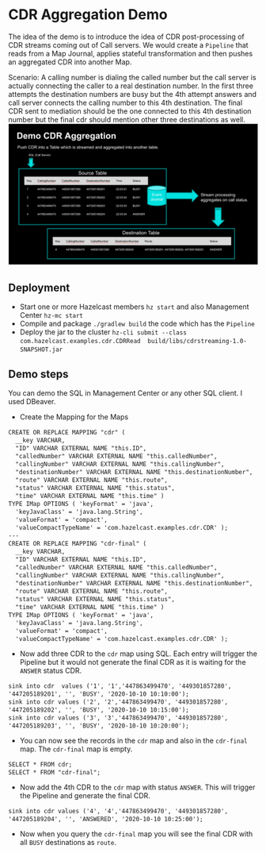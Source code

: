 # CDR Aggregation Demo
The idea of the demo is to introduce the idea of CDR post-processing of CDR streams coming out of Call servers.
We would create a `Pipeline` that reads from a Map Journal, applies stateful transformation and then pushes an aggregated
CDR into another Map.

Scenario: A calling number is dialing the called number but the call server is actually connecting the caller to a 
real destination number. In the first three attempts the destination numbers are busy but the 4th attempt answers and 
call server connects the calling number to this 4th destination. The final CDR sent to mediation should be the one
connected to this 4th destination number but the final cdr should mention other three destinations as well. 
![img.png](flow.png)
## Deployment
- Start one or more Hazelcast members `hz start` and also Management Center `hz-mc start`
- Compile and package `./gradlew build` the code which has the `Pipeline`
- Deploy the jar to the cluster `hz-cli submit --class com.hazelcast.examples.cdr.CDRRead  build/libs/cdrstreaming-1.0-SNAPSHOT.jar`
## Demo steps
You can demo the SQL in Management Center or any other SQL client. I used DBeaver.
- Create the Mapping for the Maps
```roomsql
CREATE OR REPLACE MAPPING "cdr" (
  __key VARCHAR,
  "ID" VARCHAR EXTERNAL NAME "this.ID",
  "calledNumber" VARCHAR EXTERNAL NAME "this.calledNumber",
  "callingNumber" VARCHAR EXTERNAL NAME "this.callingNumber",
  "destinationNumber" VARCHAR EXTERNAL NAME "this.destinationNumber",
  "route" VARCHAR EXTERNAL NAME "this.route",
  "status" VARCHAR EXTERNAL NAME "this.status",
  "time" VARCHAR EXTERNAL NAME "this.time" )
TYPE IMap OPTIONS ( 'keyFormat' = 'java',
  'keyJavaClass' = 'java.lang.String',
  'valueFormat' = 'compact',
  'valueCompactTypeName' = 'com.hazelcast.examples.cdr.CDR' );
---
CREATE OR REPLACE MAPPING "cdr-final" (
  __key VARCHAR,
  "ID" VARCHAR EXTERNAL NAME "this.ID",
  "calledNumber" VARCHAR EXTERNAL NAME "this.calledNumber",
  "callingNumber" VARCHAR EXTERNAL NAME "this.callingNumber",
  "destinationNumber" VARCHAR EXTERNAL NAME "this.destinationNumber",
  "route" VARCHAR EXTERNAL NAME "this.route",
  "status" VARCHAR EXTERNAL NAME "this.status",
  "time" VARCHAR EXTERNAL NAME "this.time" )
TYPE IMap OPTIONS ( 'keyFormat' = 'java',
  'keyJavaClass' = 'java.lang.String',
  'valueFormat' = 'compact',
  'valueCompactTypeName' = 'com.hazelcast.examples.cdr.CDR' );  
```
- Now add three CDR to the `cdr` map using SQL. Each entry will trigger the Pipeline but it would not generate the final CDR as it is waiting for the `ANSWER` status CDR.
```roomsql
sink into cdr  values ('1', '1','447863499470', '449301857280', '447205189201', '', 'BUSY', '2020-10-10 10:10:00');
sink into cdr values ('2', '2','447863499470', '449301857280', '447205189202', '', 'BUSY', '2020-10-10 10:15:00');
sink into cdr values ('3', '3','447863499470', '449301857280', '447205189203', '', 'BUSY', '2020-10-10 10:20:00');
```
- You can now see the records in the `cdr` map and also in the `cdr-final` map. The `cdr-final` map is empty.
```roomsql
SELECT * FROM cdr;
SELECT * FROM "cdr-final";
```
- Now add the 4th CDR to the `cdr` map with status `ANSWER`. This will trigger the Pipeline and generate the final CDR.
```roomsql
sink into cdr values ('4', '4','447863499470', '449301857280', '447205189204', '', 'ANSWERED', '2020-10-10 10:25:00');
```
- Now when you query the `cdr-final` map you will see the final CDR with all `BUSY` destinations as `route`.
